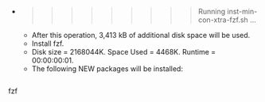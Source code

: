 * >>>>>>>>> Running inst-min-con-xtra-fzf.sh ...
  * After this operation, 3,413 kB of additional disk space will be used.
  * Install fzf.
  * Disk size = 2168044K. Space Used = 4468K. Runtime = 00:00:00:01.
  * The following NEW packages will be installed:
  ```bash
fzf
  ```
